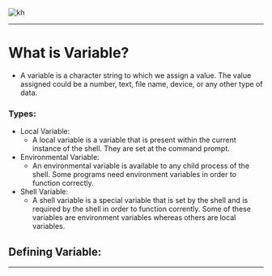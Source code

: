 ![kh](https://user-images.githubusercontent.com/87390353/175572512-74d1f6ce-8a9f-4559-a449-2a296fb3efb9.jpg)


---
# What is Variable?
- A variable is a character string to which we assign a value. The value assigned could be a number, text, file name, device, or any other type of data. 

### Types:
- Local Variable:
    - A local variable is a variable that is present within the current instance of the shell. They are set at the command prompt.
- Environmental Variable:
    - An environmental variable is available to any child process of the shell. Some programs need environment variables in order to function correctly.
- Shell Variable:
    - A shell variable is a special variable that is set by the shell and is required by the shell in order to function corrently. Some of these variables are environment variables whereas others are local variables.


## Defining Variable:
--- 

